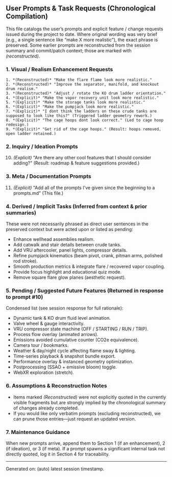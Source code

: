 ## User Prompts & Task Requests (Chronological Compilation)

This file catalogs the user’s prompts and explicit feature / change requests issued during the project to date. 
Where original wording was very brief (e.g., a single sentence like “make X more realistic”), the exact phrase is preserved. 
Some earlier prompts are reconstructed from the session summary and commit/patch context; those are marked with *(reconstructed)*.

### 1. Visual / Realism Enhancement Requests

    1. *(Reconstructed)* "Make the flare flame look more realistic."  
    2. *(Reconstructed)* "Improve the separator, manifold, and knockout drum realism."  
    3. *(Reconstructed)* "Adjust / rotate the KO drum ladder orientation."  
    4. *(Explicit)* "Make the vapor recovery unit look more realistic."  
    5. *(Explicit)* "Make the storage tanks look more realistic."  
    6. *(Explicit)* "Make the pumpjack look more realistic."  
    7. *(Explicit)* "I dont think the ladders on these crude tanks are supposed to look like this?" (Triggered ladder geometry rework.)  
    8. *(Explicit)* "The cage hoops dont look correct." (Led to cage hoop redesign.)  
    9. *(Explicit)* "Get rid of the cage hoops." (Result: hoops removed, open ladder retained.)

### 2. Inquiry / Ideation Prompts

10. *(Explicit)* "Are there any other cool features that I should consider adding?" (Result: roadmap & feature suggestions provided.)

### 3. Meta / Documentation Prompts

11. *(Explicit)* "Add all of the prompts I've given since the beginning to a prompts.md" (This file.)

### 4. Derived / Implicit Tasks (Inferred from context & prior summaries)

These were not necessarily phrased as direct user sentences in the preserved context but were acted upon or listed as pending:  
- Enhance wellhead assemblies realism.  
- Add catwalk and stair details between crude tanks.  
- Add VRU aftercooler, panel lights, compressor details.  
- Refine pumpjack kinematics (beam pivot, crank, pitman arms, polished rod stroke).  
- Smooth production metrics & integrate flare / recovered vapor coupling.  
- Provide focus highlight and educational quiz mode.  
- Remove square flare glow planes (aesthetic request).  

### 5. Pending / Suggested Future Features (Returned in response to prompt #10)

Condensed list (see session response for full rationale):  
- Dynamic tank & KO drum fluid level animation.  
- Valve wheel & gauge interactivity.  
- VRU compressor state machine (OFF / STARTING / RUN / TRIP).  
- Process flow overlay (animated arrows).  
- Emissions avoided cumulative counter (CO2e equivalence).  
- Camera tour / bookmarks.  
- Weather & day/night cycle affecting flame sway & lighting.  
- Time-series playback & snapshot bundle export.  
- Performance overlay & instanced geometry optimization.  
- Postprocessing (SSAO + emissive bloom) toggle.  
- WebXR exploration (stretch).  

### 6. Assumptions & Reconstruction Notes

- Items marked *(Reconstructed)* were not explicitly quoted in the currently visible fragments but are strongly implied by the chronological summary of changes already completed.  
- If you would like only verbatim prompts (excluding reconstructed), we can prune those entries—just request an updated version.  

### 7. Maintenance Guidance

When new prompts arrive, append them to Section 1 (if an enhancement), 2 (if ideation), or 3 (if meta). If a prompt spawns a significant internal task not directly quoted, log it in Section 4 for traceability.

---
Generated on: (auto) latest session timestamp.

